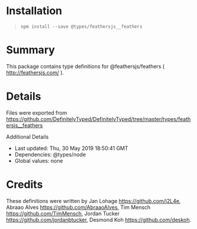 # Installation
> `npm install --save @types/feathersjs__feathers`

# Summary
This package contains type definitions for @feathersjs/feathers ( http://feathersjs.com/ ).

# Details
Files were exported from https://github.com/DefinitelyTyped/DefinitelyTyped/tree/master/types/feathersjs__feathers

Additional Details
 * Last updated: Thu, 30 May 2019 18:50:41 GMT
 * Dependencies: @types/node
 * Global values: none

# Credits
These definitions were written by  Jan Lohage <https://github.com/j2L4e>, Abraao Alves <https://github.com/AbraaoAlves>, Tim Mensch <https://github.com/TimMensch>, Jordan Tucker <https://github.com/jordanbtucker>, Desmond Koh <https://github.com/deskoh>.
